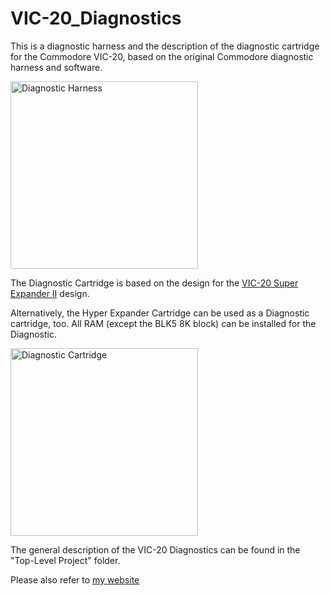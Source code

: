 # VIC-20_Diagnostics
This is a diagnostic  harness and the description of the diagnostic cartridge for the Commodore VIC-20, based on the original Commodore diagnostic harness and software.

<img src="https://github.com/svenpetersen1965/VIC-20_Diagnostics/blob/main/Top%20Level%20Project/Rev.%200/Pictures/6501_diagnostic_harness_complete.JPG" width="300" alt="Diagnostic Harness">

The Diagnostic Cartridge is based on the design for the <a href="https://github.com/svenpetersen1965/Commodore-VIC-20-Super-Expander-II">VIC-20 Super Expander II</a> design.

Alternatively, the Hyper Expander Cartridge can be used as a Diagnostic cartridge, too. All RAM (except the BLK5 8K block) can be installed for the Diagnostic.  

<img src="https://github.com/svenpetersen1965/VIC-20_Diagnostics/blob/main/Top%20Level%20Project/Rev.%200/Pictures/6391_-_diagnostic_cartridge%20.JPG" width="300" alt="Diagnostic Cartridge">

The general description of the VIC-20 Diagnostics can be found in the "Top-Level Project" folder.

Please also refer to <a href="http://tech.guitarsite.de/vic-20_diagnostics.html">my website</a>

